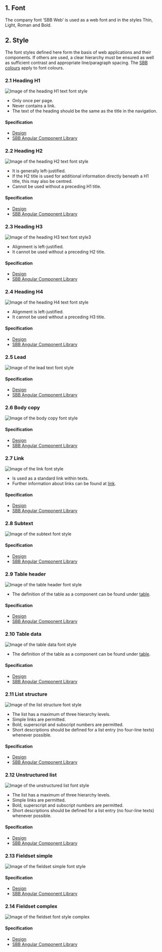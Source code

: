 ## 1. Font
The company font ‘SBB Web’ is used as a web font and in the styles Thin, Light, Roman and Bold.

## 2. Style
The font styles defined here form the basis of web applications and their components. If others are used, a clear hierarchy must be ensured as well as sufficient contrast and appropriate line/paragraph spacing. The [SBB colours](https://digital.sbb.ch/en/farben) apply to font colours.

### 2.1 Heading H1
![Image of the heading H1 text font style](https://raw.githubusercontent.com/sbb-design-systems/sbb-design-system/master/website/basics/typography/images/typo_h1.png 'class: image')
* Only once per page.
* Never contains a link.
* The text of the heading should be the same as the title in the navigation.

#### Specification
* [Design](https://sbb.invisionapp.com/d/main#/console/15744722/331796872/inspect)
* [SBB Angular Component Library](https://sbb-angular.app.sbb.ch/latest/typography)

### 2.2 Heading H2
![Image of the heading H2 text font style](https://raw.githubusercontent.com/sbb-design-systems/sbb-design-system/master/website/basics/typography/images/typo_h2.png 'class: image')
* It is generally left-justified.
* If the H2 title is used for additional information directly beneath a H1 title, this may also be centred.
* Cannot be used without a preceding H1 title.

#### Specification
* [Design](https://sbb.invisionapp.com/d/main#/console/15744722/331796873/inspect)
* [SBB Angular Component Library](https://sbb-angular.app.sbb.ch/latest/typography)

### 2.3 Heading H3
![Image of the heading H3 text font style3](https://raw.githubusercontent.com/sbb-design-systems/sbb-design-system/master/website/basics/typography/images/typo_h3.png 'class: image')
* Alignment is left-justified.
* It cannot be used without a preceding H2 title.

#### Specification
* [Design](https://sbb.invisionapp.com/d/main#/console/15744722/331796874/inspect)
* [SBB Angular Component Library](https://sbb-angular.app.sbb.ch/latest/typography)

### 2.4 Heading H4
![Image of the heading H4 text font style](https://raw.githubusercontent.com/sbb-design-systems/sbb-design-system/master/website/basics/typography/images/typo_h4.png 'class: image')
* Alignment is left-justified.
* It cannot be used without a preceding H3 title.

#### Specification
* [Design](lhttps://sbb.invisionapp.com/d/main#/console/15744722/331796875/inspect)
* [SBB Angular Component Library](https://sbb-angular.app.sbb.ch/latest/typography)

### 2.5 Lead
![Image of the lead text font style](https://raw.githubusercontent.com/sbb-design-systems/sbb-design-system/master/website/basics/typography/images/typo_lead.png 'class: image')

#### Specification
* [Design](https://sbb.invisionapp.com/d/main#/console/15744722/331796876/inspect)
* [SBB Angular Component Library](https://sbb-angular.app.sbb.ch/latest/typography)


### 2.6 Body copy
![Image of the body copy font style](https://raw.githubusercontent.com/sbb-design-systems/sbb-design-system/master/website/basics/typography/images/typo_copy.png 'class: image')

#### Specification
* [Design](https://sbb.invisionapp.com/d/main#/console/15744722/331796877/inspect)
* [SBB Angular Component Library](https://sbb-angular.app.sbb.ch/latest/typography)

### 2.7 Link
![Image of the link font style](https://raw.githubusercontent.com/sbb-design-systems/sbb-design-system/master/website/basics/typography/images/typo_link.png 'class: image')
* Is used as a standard link within texts.
* Further information about links can be found at [link](https://digital.sbb.ch/en/website/components/link).

#### Specification
* [Design](https://sbb.invisionapp.com/d/main#/console/15744722/331796878/inspect)
* [SBB Angular Component Library](https://sbb-angular.app.sbb.ch/latest/typography)

### 2.8 Subtext
![Image of the subtext font style](https://raw.githubusercontent.com/sbb-design-systems/sbb-design-system/master/website/basics/typography/images/typo_subtext.png 'class: image')

#### Specification
* [Design](https://sbb.invisionapp.com/d/main#/console/15744722/331796879/inspect)
* [SBB Angular Component Library](https://sbb-angular.app.sbb.ch/latest/typography)

### 2.9 Table header
![Image of the table header font style](https://raw.githubusercontent.com/sbb-design-systems/sbb-design-system/master/website/basics/typography/images/typo_table_header.png 'class: image')
* The definition of the table as a component can be found under [table](https://digital.sbb.ch/en/website/components/table).

#### Specification
* [Design](https://sbb.invisionapp.com/d/main#/console/15744722/331796882/inspect)
* [SBB Angular Component Library](https://sbb-angular.app.sbb.ch/latest/typography)

### 2.10 Table data
![Image of the table data font style](https://raw.githubusercontent.com/sbb-design-systems/sbb-design-system/master/website/basics/typography/images/typo_table_data.png 'class: image')
* The definition of the table as a component can be found under [table](https://digital.sbb.ch/en/website/components/table).

#### Specification
* [Design](https://sbb.invisionapp.com/d/main#/console/15744722/331796883/inspect)
* [SBB Angular Component Library](https://sbb-angular.app.sbb.ch/latest/typography)

### 2.11 List structure
![Image of the list structure font style](https://raw.githubusercontent.com/sbb-design-systems/sbb-design-system/master/website/basics/typography/images/typo_list_ordered.png 'class: image')
* The list has a maximum of three hierarchy levels.
* Simple links are permitted.
* Bold, superscript and subscript numbers are permitted.
* Short descriptions should be defined for a list entry (no four-line texts) whenever possible.

#### Specification
* [Design](https://sbb.invisionapp.com/d/main#/console/15744722/331796880/inspect)
* [SBB Angular Component Library](https://sbb-angular.app.sbb.ch/latest/typography)

### 2.12 Unstructured list
![Image of the unstructured list font style](https://raw.githubusercontent.com/sbb-design-systems/sbb-design-system/master/website/basics/typography/images/typo_list_unordered.png 'class: image')
* The list has a maximum of three hierarchy levels.
* Simple links are permitted.
* Bold, superscript and subscript numbers are permitted.
* Short descriptions should be defined for a list entry (no four-line texts) whenever possible.

#### Specification
* [Design](https://sbb.invisionapp.com/d/main#/console/15744722/331796881/inspect)
* [SBB Angular Component Library](https://sbb-angular.app.sbb.ch/latest/typography)

### 2.13 Fieldset simple
![Image of the fieldset simple font style](https://raw.githubusercontent.com/sbb-design-systems/sbb-design-system/master/website/basics/typography/images/typo_fieldset_default.png 'class: image')

#### Specification
* [Design](https://sbb.invisionapp.com/d/main#/console/15744722/328082546/inspect)
* [SBB Angular Component Library](https://sbb-angular.app.sbb.ch/latest/typography)

### 2.14 Fieldset complex
![Image of the fieldset font style complex](https://raw.githubusercontent.com/sbb-design-systems/sbb-design-system/master/website/basics/typography/images/typo_fieldset_nested.png 'class: image')

#### Specification
* [Design](https://sbb.invisionapp.com/d/main#/console/15744722/328082547/inspect)
* [SBB Angular Component Library](https://sbb-angular.app.sbb.ch/latest/typography)
